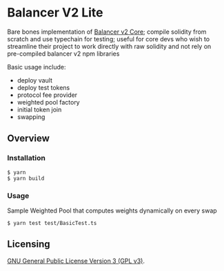 # Balancer V2 Lite

Bare bones implementation of [Balancer v2 Core](https://github.com/balancer/balancer-v2-monorepo); compile solidity from scratch and use typechain for testing; useful for 
core devs who wish to streamline their project to work directly with raw solidity and not rely on pre-compiled balancer v2 npm libraries

Basic usage include:
* deploy vault
* deploy test tokens
* protocol fee provider
* weighted pool factory
* initial token join
* swapping

## Overview

### Installation

```console
$ yarn
$ yarn build
```

### Usage

Sample Weighted Pool that computes weights dynamically on every swap

```
$ yarn test test/BasicTest.ts
```

## Licensing

[GNU General Public License Version 3 (GPL v3)](../../LICENSE).
